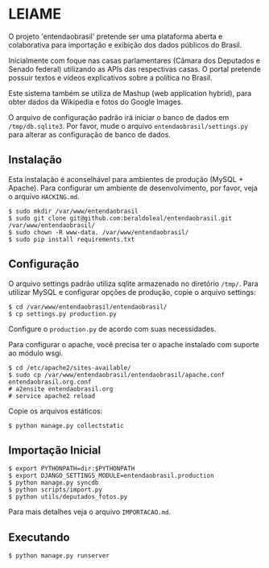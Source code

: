 LEIAME
======

O projeto 'entendaobrasil' pretende ser uma plataforma aberta e colaborativa
para importação e exibição dos dados públicos do Brasil.

Inicialmente com foque nas casas parlamentares (Câmara dos Deputados e Senado
federal) utilizando as APIs das respectivas casas. O portal pretende possuir
textos e vídeos explicativos sobre a política no Brasil.

Este sistema também se utiliza de Mashup (web application hybrid), para obter
dados da Wikipedia e fotos do Google Images.

O arquivo de configuração padrão irá iniciar o banco de dados em
`/tmp/db.sqlite3`. Por favor, mude o arquivo `entendaobrasil/settings.py` para
alterar as configuração de banco de dados.

Instalação
----------

Esta instalação é aconselhável para ambientes de produção (MySQL + Apache).
Para configurar um ambiente de desenvolvimento, por favor, veja o arquivo
`HACKING.md`.

    $ sudo mkdir /var/www/entendaobrasil
    $ sudo git clone git@github.com:beraldoleal/entendaobrasil.git /var/www/entendaobrasil/
    $ sudo chown -R www-data. /var/www/entendaobrasil/
    $ sudo pip install requirements.txt

Configuração
------------

O arquivo settings padrão utiliza sqlite armazenado no diretório `/tmp/`. Para
utilizar MySQL e configurar opções de produção, copie o arquivo settings:

    $ cd /var/www/entendaobrasil/entendaobrasil/
    $ cp settings.py production.py

Configure o `production.py` de acordo com suas necessidades.

Para configurar o apache, você precisa ter o apache instalado com suporte ao
módulo wsgi.

    $ cd /etc/apache2/sites-available/
    $ sudo cp /var/www/entendaobrasil/entendaobrasil/apache.conf entendaobrasil.org.conf
    # a2ensite entendaobrasil.org
    # service apache2 reload

Copie os arquivos estáticos:

    $ python manage.py collectstatic


Importação Inicial
------------------

    $ export PYTHONPATH=dir:$PYTHONPATH
    $ export DJANGO_SETTINGS_MODULE=entendaobrasil.production
    $ python manage.py syncdb
    $ python scripts/import.py
    $ python utils/deputados_fotos.py

Para mais detalhes veja o arquivo `IMPORTACAO.md`.

Executando
----------

    $ python manage.py runserver

